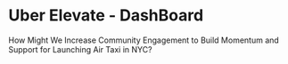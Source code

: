 # Uber Elevate - DashBoard
How Might We Increase Community Engagement to Build Momentum and Support for Launching Air Taxi in NYC?

